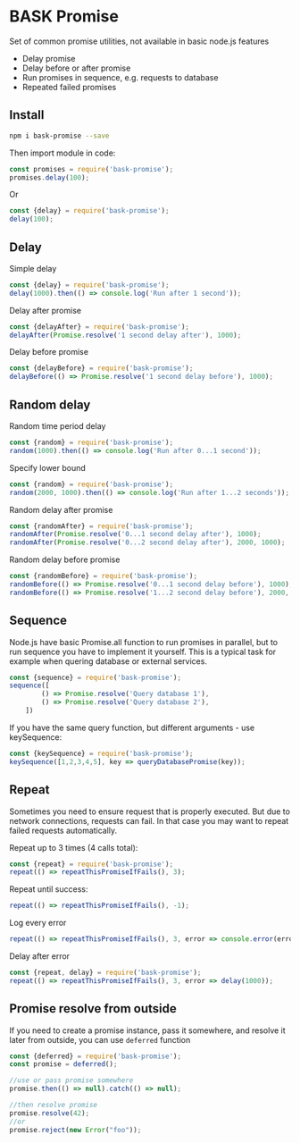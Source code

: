 # BASK Promise

Set of common promise utilities, not available in basic node.js features
* Delay promise
* Delay before or after promise
* Run promises in sequence, e.g. requests to database
* Repeated failed promises

## Install

```sh
npm i bask-promise --save
```

Then import module in code:

```js
const promises = require('bask-promise');
promises.delay(100);
```

Or
```js
const {delay} = require('bask-promise');
delay(100);
```


## Delay

Simple delay
```js
const {delay} = require('bask-promise');
delay(1000).then(() => console.log('Run after 1 second'));
```

Delay after promise
```js
const {delayAfter} = require('bask-promise');
delayAfter(Promise.resolve('1 second delay after'), 1000);
```

Delay before promise
```js
const {delayBefore} = require('bask-promise');
delayBefore(() => Promise.resolve('1 second delay before'), 1000);
```

## Random delay
Random time period delay
```js
const {random} = require('bask-promise');
random(1000).then(() => console.log('Run after 0...1 second'));
```

Specify lower bound
```js
const {random} = require('bask-promise');
random(2000, 1000).then(() => console.log('Run after 1...2 seconds'));
```

Random delay after promise
```js
const {randomAfter} = require('bask-promise');
randomAfter(Promise.resolve('0...1 second delay after'), 1000);
randomAfter(Promise.resolve('0...2 second delay after'), 2000, 1000);
```

Random delay before promise
```js
const {randomBefore} = require('bask-promise');
randomBefore(() => Promise.resolve('0...1 second delay before'), 1000);
randomBefore(() => Promise.resolve('1...2 second delay before'), 2000, 1000);
```

## Sequence

Node.js have basic Promise.all function to run promises in parallel, but to run sequence you have to implement it yourself. This is a typical task for example when quering database or external services.
```js
const {sequence} = require('bask-promise');
sequence([
        () => Promise.resolve('Query database 1'),
        () => Promise.resolve('Query database 2'),
    ])
```

If you have the same query function, but different arguments - use keySequence:

```js
const {keySequence} = require('bask-promise');
keySequence([1,2,3,4,5], key => queryDatabasePromise(key));
```

## Repeat

Sometimes you need to ensure request that is properly executed. But due to network connections, 
requests can fail. In that case you may want to repeat failed requests automatically.

Repeat up to 3 times (4 calls total):
```js
const {repeat} = require('bask-promise');
repeat(() => repeatThisPromiseIfFails(), 3);
```

Repeat until success:
```js
repeat(() => repeatThisPromiseIfFails(), -1);
```

Log every error
```js
repeat(() => repeatThisPromiseIfFails(), 3, error => console.error(error));
```
Delay after error
```js
const {repeat, delay} = require('bask-promise');
repeat(() => repeatThisPromiseIfFails(), 3, error => delay(1000));
```

## Promise resolve from outside

If you need to create a promise instance, pass it somewhere, and resolve it later from outside, 
you can use `deferred` function

```js
const {deferred} = require('bask-promise');
const promise = deferred();

//use or pass promise somewhere
promise.then(() => null).catch(() => null);

//then resolve promise
promise.resolve(42);
//or
promise.reject(new Error("foo"));
``` 
